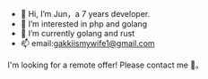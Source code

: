 - 👋 Hi, I’m Jun，a 7 years developer.
- 👀 I’m interested in php and golang
- 🌱 I’m currently golang and rust
- 📫 email:gakkiismywife1@gmail.com

I'm looking for a remote offer! Please contact me 🙇。

<!---
gakkiismywife/gakkiismywife is a ✨ special ✨ repository because its `README.md` (this file) appears on your GitHub profile.
You can click the Preview link to take a look at your changes.
--->
